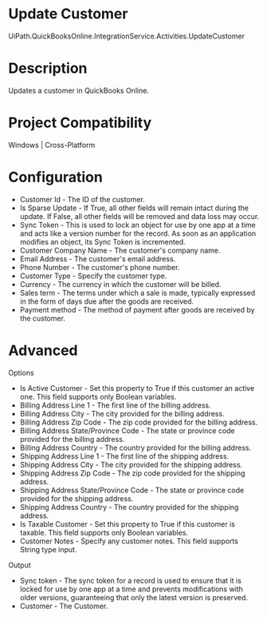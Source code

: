 ﻿# Update Customer

UiPath.QuickBooksOnline.IntegrationService.Activities.UpdateCustomer

# Description

Updates a customer in QuickBooks Online.

# Project Compatibility

Windows | Cross-Platform

# Configuration

* Customer Id - The ID of the customer.
* Is Sparse Update - If True, all other fields will remain intact during the update. If False, all other fields will be removed and data loss may occur.
* Sync Token - This is used to lock an object for use by one app at a time and acts like a version number for the record. As soon as an application modifies an object, its Sync Token is incremented.
* Customer Company Name - The customer's company name.
* Email Address - The customer's email address.
* Phone Number - The customer's phone number.
* Customer Type - Specify the customer type.
* Currency - The currency in which the customer will be billed.
* Sales term - The terms under which a sale is made, typically expressed in the form of days due after the goods are received.
* Payment method - The method of payment after goods are received by the customer.

# Advanced

Options

* Is Active Customer - Set this property to True if this customer an active one. This field supports only Boolean variables.
* Billing Address Line 1 - The first line of the billing address.
* Billing Address City - The city provided for the billing address.
* Billing Address Zip Code - The zip code provided for the billing address.
* Billing Address State/Province Code - The state or province code provided for the billing address.
* Billing Address Country - The country provided for the billing address.
* Shipping Address Line 1 - The first line of the shipping address.
* Shipping Address City - The city provided for the shipping address.
* Shipping Address Zip Code - The zip code provided for the shipping address.
* Shipping Address State/Province Code - The state or province code provided for the shipping address.
* Shipping Address Country - The country provided for the shipping address.
* Is Taxable Customer - Set this property to True if this customer is taxable. This field supports only Boolean variables.
* Customer Notes - Specify any customer notes. This field supports String type input.

Output

* Sync token - The sync token for a record is used to ensure that it is locked for use by one app at a time and prevents modifications with older versions, guaranteeing that only the latest version is preserved.
* Customer - The Customer.
